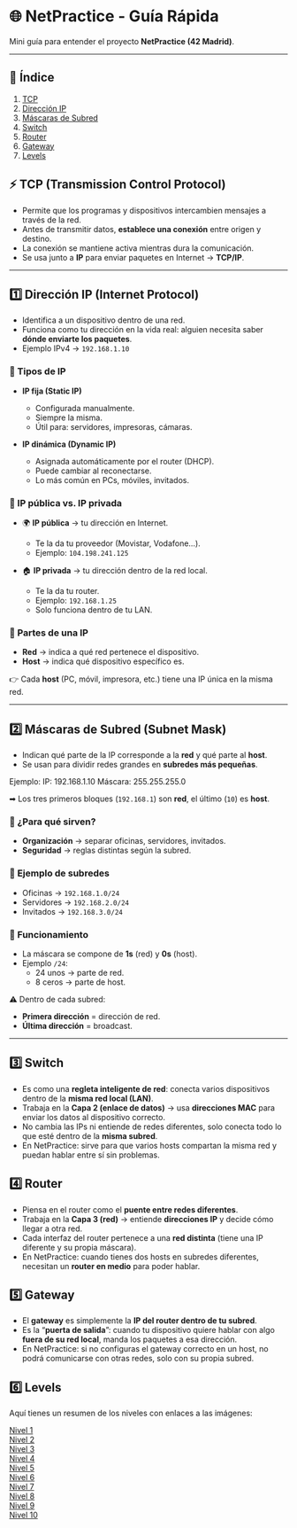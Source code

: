 # 🌐 NetPractice - Guía Rápida

Mini guía para entender el proyecto **NetPractice (42 Madrid)**.  

---

## 📑 Índice
1. [TCP](#-tcp-transmission-control-protocol)  
2. [Dirección IP](#1️⃣-dirección-ip-internet-protocol)  
3. [Máscaras de Subred](#2️⃣-máscaras-de-subred-subnet-mask)  
4. [Switch](#3️⃣-switch)  
5. [Router](#4️⃣-router)  
6. [Gateway](#5️⃣-gateway)  
7. [Levels](#🎮-levels)

## ⚡ TCP (Transmission Control Protocol)
- Permite que los programas y dispositivos intercambien mensajes a través de la red.
- Antes de transmitir datos, **establece una conexión** entre origen y destino.
- La conexión se mantiene activa mientras dura la comunicación.
- Se usa junto a **IP** para enviar paquetes en Internet → **TCP/IP**.

---

## 1️⃣ Dirección IP (Internet Protocol)
- Identifica a un dispositivo dentro de una red.
- Funciona como tu dirección en la vida real: alguien necesita saber **dónde enviarte los paquetes**.
- Ejemplo IPv4 → `192.168.1.10`

### 🔹 Tipos de IP
- **IP fija (Static IP)**  
  - Configurada manualmente.  
  - Siempre la misma.  
  - Útil para: servidores, impresoras, cámaras.  

- **IP dinámica (Dynamic IP)**  
  - Asignada automáticamente por el router (DHCP).  
  - Puede cambiar al reconectarse.  
  - Lo más común en PCs, móviles, invitados.  

### 🔹 IP pública vs. IP privada
- 🌍 **IP pública** → tu dirección en Internet.  
  - Te la da tu proveedor (Movistar, Vodafone…).  
  - Ejemplo: `104.198.241.125`

- 🏠 **IP privada** → tu dirección dentro de la red local.  
  - Te la da tu router.  
  - Ejemplo: `192.168.1.25`  
  - Solo funciona dentro de tu LAN.  

### 🔹 Partes de una IP
- **Red** → indica a qué red pertenece el dispositivo.  
- **Host** → indica qué dispositivo específico es.  

👉 Cada **host** (PC, móvil, impresora, etc.) tiene una IP única en la misma red.  

---

## 2️⃣ Máscaras de Subred (Subnet Mask)
- Indican qué parte de la IP corresponde a la **red** y qué parte al **host**.
- Se usan para dividir redes grandes en **subredes más pequeñas**.

Ejemplo: 
IP: 192.168.1.10
Máscara: 255.255.255.0

➡ Los tres primeros bloques (`192.168.1`) son **red**, el último (`10`) es **host**.

### 🔹 ¿Para qué sirven?
- **Organización** → separar oficinas, servidores, invitados.  
- **Seguridad** → reglas distintas según la subred.  

### 🔹 Ejemplo de subredes
- Oficinas → `192.168.1.0/24`
- Servidores → `192.168.2.0/24`
- Invitados → `192.168.3.0/24`

### 🔹 Funcionamiento
- La máscara se compone de **1s** (red) y **0s** (host).  
- Ejemplo `/24`:  
  - 24 unos → parte de red.  
  - 8 ceros → parte de host.  

⚠️ Dentro de cada subred:
- **Primera dirección** = dirección de red.  
- **Última dirección** = broadcast.  
---
## 3️⃣ Switch
- Es como una **regleta inteligente de red**: conecta varios dispositivos dentro de la **misma red local (LAN)**.  
- Trabaja en la **Capa 2 (enlace de datos)** → usa **direcciones MAC** para enviar los datos al dispositivo correcto.  
- No cambia las IPs ni entiende de redes diferentes, solo conecta todo lo que esté dentro de la **misma subred**.  
- En NetPractice: sirve para que varios hosts compartan la misma red y puedan hablar entre sí sin problemas.  

## 4️⃣ Router
- Piensa en el router como el **puente entre redes diferentes**.  
- Trabaja en la **Capa 3 (red)** → entiende **direcciones IP** y decide cómo llegar a otra red.  
- Cada interfaz del router pertenece a una **red distinta** (tiene una IP diferente y su propia máscara).  
- En NetPractice: cuando tienes dos hosts en subredes diferentes, necesitan un **router en medio** para poder hablar.  

## 5️⃣ Gateway
- El **gateway** es simplemente la **IP del router dentro de tu subred**.  
- Es la “**puerta de salida**”: cuando tu dispositivo quiere hablar con algo **fuera de su red local**, manda los paquetes a esa dirección.  
- En NetPractice: si no configuras el gateway correcto en un host, no podrá comunicarse con otras redes, solo con su propia subred.
  
## 6️⃣ Levels
Aquí tienes un resumen de los niveles con enlaces a las imágenes:  

[Nivel 1](media/level1.png)  
[Nivel 2](media/level2.png)  
[Nivel 3](media/level3.png)  
[Nivel 4](media/level4.png)  
[Nivel 5](media/level5.png)  
[Nivel 6](media/level6.png)  
[Nivel 7](media/level7.png)  
[Nivel 8](media/level8.png)  
[Nivel 9](media/level9.png)  
[Nivel 10 ](media/level10.png)  
